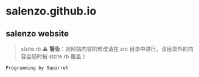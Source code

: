 # salenzo.github.io

## salenzo website

> slzite.rb
> :warning: **警告**：对网站内容的修改请在 src 目录中进行。该目录外的内容会随时被 slzite.rb 覆盖！

    Programming by Squirrel
